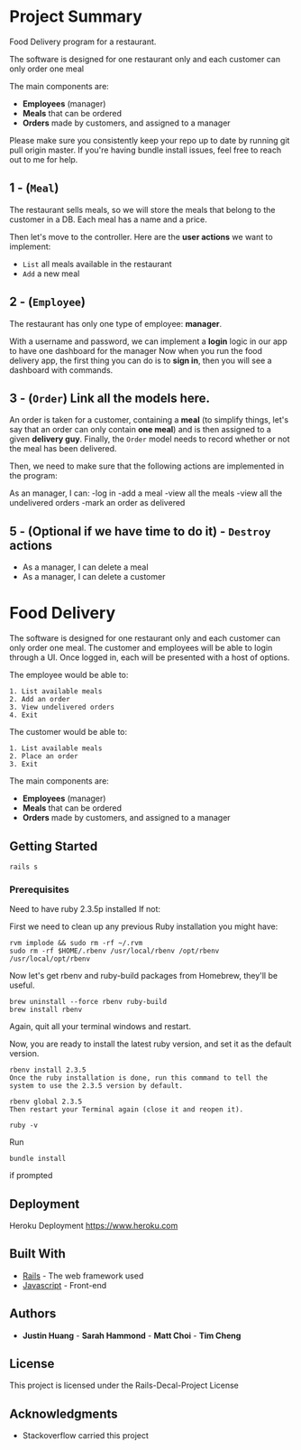 # Project Summary

Food Delivery program for a restaurant.

The software is designed for one restaurant only and each customer can only order one meal

The main components are:

- **Employees** (manager)
- **Meals** that can be ordered
- **Orders** made by customers, and assigned to a manager

Please make sure you consistently keep your repo up to date by running git pull origin master. If you're having bundle install issues, feel free to reach out to me for help.

## 1 - (`Meal`)

The restaurant sells meals, so we will store the meals that belong to the customer in a DB. Each meal has a name and a price.

Then let's move to the controller. Here are the **user actions** we want to implement:

- `List` all meals available in the restaurant
- `Add` a new meal

## 2 - (`Employee`)

The restaurant has only one type of employee: **manager**.


With a username and password, we can implement a **login** logic in our app to have one dashboard for the manager
Now when you run the food delivery app, the first thing you can do is to **sign in**, then you will see a dashboard with commands.


## 3 - (`Order`) Link all the models here.

An order is taken for a customer, containing a **meal** (to simplify things, let's say that an order can only contain **one meal**) and is then assigned to a given **delivery guy**. Finally, the `Order` model needs to record whether or not the meal has been delivered.

Then, we need to make sure that the following actions are implemented in the program:

As an manager, I can:
-log in
-add a meal
-view all the meals
-view all the undelivered orders
-mark an order as delivered


## 5 - (Optional if we have time to do it) - `Destroy` actions

- As a manager, I can delete a meal
- As a manager, I can delete a customer

# Food Delivery

The software is designed for one restaurant only and each customer can only order one meal.
The customer and employees will be able to login through a UI.
Once logged in, each will be presented with a host of options.


The employee would be able to:
```
1. List available meals
2. Add an order
3. View undelivered orders
4. Exit
```

The customer would be able to:
```
1. List available meals
2. Place an order
3. Exit
```



The main components are:

- **Employees** (manager)
- **Meals** that can be ordered
- **Orders** made by customers, and assigned to a manager

## Getting Started

```
rails s
```

### Prerequisites

Need to have ruby 2.3.5p installed
If not:

First we need to clean up any previous Ruby installation you might have:
```
rvm implode && sudo rm -rf ~/.rvm
sudo rm -rf $HOME/.rbenv /usr/local/rbenv /opt/rbenv /usr/local/opt/rbenv
```

Now let's get rbenv and ruby-build packages from Homebrew, they'll be useful.
```
brew uninstall --force rbenv ruby-build
brew install rbenv
```
Again, quit all your terminal windows and restart.

Now, you are ready to install the latest ruby version, and set it as the default version.
```
rbenv install 2.3.5
Once the ruby installation is done, run this command to tell the system to use the 2.3.5 version by default.

rbenv global 2.3.5
Then restart your Terminal again (close it and reopen it).

ruby -v
```

Run
```
bundle install
```
if prompted

## Deployment

Heroku Deployment
https://www.heroku.com

## Built With

* [Rails](http://rubyonrails.org/) - The web framework used
* [Javascript](React) - Front-end

## Authors

* **Justin Huang** - **Sarah Hammond** - **Matt Choi** - **Tim Cheng** 

## License

This project is licensed under the Rails-Decal-Project License
## Acknowledgments

* Stackoverflow carried this project
